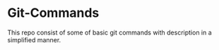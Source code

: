 # Git-Commands
This repo consist of some of basic git commands with description in a simplified manner.
